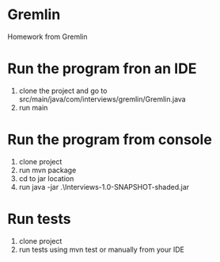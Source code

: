# Gremlin
Homework from Gremlin

# Run the program fron an IDE
1. clone the project and go to src/main/java/com/interviews/gremlin/Gremlin.java
2. run main

# Run the program from console
1. clone project
2. run mvn package
3. cd to jar location
4. run java -jar .\Interviews-1.0-SNAPSHOT-shaded.jar

# Run tests
1. clone project
2. run tests using mvn test or manually from your IDE
